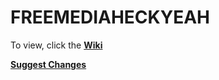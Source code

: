 # FREEMEDIAHECKYEAH

To view, click the **[Wiki](https://github.com/nbats/FMHY/wiki)**

**[Suggest Changes](https://rentry.co/FMHYedit)**
